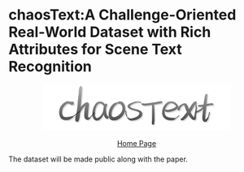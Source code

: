 # chaosText:A Challenge-Oriented Real-World Dataset with Rich Attributes for Scene Text Recognition


<p align="center">
  <img src="./imgs/image.png" alt="Image" />
</p>


<div align="center">
  <a href="https://baolongliu.github.io/LQText16K/">Home Page</a>
</div>

The dataset will be made public along with the paper.


